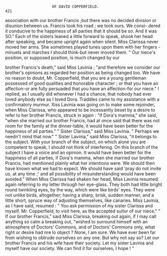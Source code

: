                          OF DAVID COPPERFIELD.                           421
association with our brother Francis ;but there was no decided division or
disunion between us. Francis took his road ; we took ours. We consi-
dered it conducive to the happiness of all parties that it should be so.
And it was SO."
   Each of the sisters leaned a little forward to speak, shook her head after
speaking, and became upright again when silent. Miss Clarissa never
moved her arms. She sometimes played tunes upon them with her fingers
-minuets and marches I should think-but never moved them.
   " Our niece's position, or supposed position, is much changed by our

brother Francis's death," said Miss Lavinia ; "and therefore we consider
our brother's opinions as regarded her position as being changed too. We
have no reason to doubt, Mr. Copperfield, that you are a young gentleman
possessed of good qualities and honorable character ; or that you have an
affection-or are fully persuaded that you have an affection-for our niece."
   I replied, as I usually did whenever I had a chance, that nobody had
ever loved anybody else as I loved Dora. Traddles came to my assistance
with a confirmatory murmur.
   Xiss Lavinia was going on to make some rejoinder, when Miss Clarissa,
who appeared to be incessantly beset by a desire to refer to her brother
Prancis, struck in again :
   "If Dora's mamma," she said, "when she married our brother
Francis, had at once said that there was not room for the family at the
dinner-table, it would have been better for the happiness of all parties."
   " Sister Clarissa," said Miss Lavinia. " Perhaps we needn't mind
that now."
   " Sister Lavinia,"    said Miss Clarissa, "it belongs to the subject.
With your branch of the subject, on which alone you are competent to
speak, I should not think of interfering. On this branch of the subject I
have a voice and an opinion. It would have been better for the happiness
of all parties, if Dora's mamma, when she married our brother Prancis,
had mentioned plainly what her intentions were. We should then have
known what we had to expect. We should have said 'pray do not invite
us, at any time ;' and all possibility of misunderstanding would have been
avoided."
   When Miss Clarissa had shaken her head, Miss Lavinia resumed:
again referring to my letter through her eye-glass. They both had little
bright round twinkling eyes, by the way, which were like birds' eyes.
They were not unlike birds, altogether; having a sharp, brisk, sudden
manner, and a little short, spruce way of adjusting themselves, like canaries.
   Miss Lavinia, as I have said, resumed :
   " You ask permission of my sister Clarissa and myself, Mr. Copperfield,
to visit here, as the accepted suitor of our niece."
   " If our brother Francis," said Miss Clarissa, breaking out again,
if I may call anything so calm a breaking out, "wished to surround
himself with an atmosphere of Doctors' Commons, and of Doctors'
Commons only, what right or desire had nre lo object ? None, I am sure.
We have ever been far from wishing to obtrude ourselves on any one.
But why not say so? Let our brother Francis and his wife have their
society. Let my sister Lavinia and myself have our society. We can
find it for ourselves, I hope ! "
